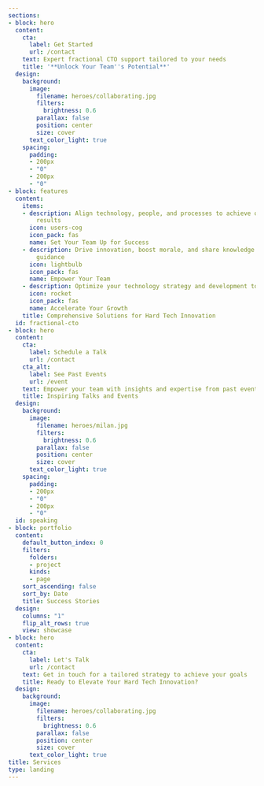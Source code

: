 ```yaml
---
sections:
- block: hero
  content:
    cta:
      label: Get Started
      url: /contact
    text: Expert fractional CTO support tailored to your needs
    title: '**Unlock Your Team''s Potential**'
  design:
    background:
      image:
        filename: heroes/collaborating.jpg
        filters:
          brightness: 0.6
        parallax: false
        position: center
        size: cover
      text_color_light: true
    spacing:
      padding:
      - 200px
      - "0"
      - 200px
      - "0"
- block: features
  content:
    items:
    - description: Align technology, people, and processes to achieve outstanding
        results
      icon: users-cog
      icon_pack: fas
      name: Set Your Team Up for Success
    - description: Drive innovation, boost morale, and share knowledge through expert
        guidance
      icon: lightbulb
      icon_pack: fas
      name: Empower Your Team
    - description: Optimize your technology strategy and development to scale faster
      icon: rocket
      icon_pack: fas
      name: Accelerate Your Growth
    title: Comprehensive Solutions for Hard Tech Innovation
  id: fractional-cto
- block: hero
  content:
    cta:
      label: Schedule a Talk
      url: /contact
    cta_alt:
      label: See Past Events
      url: /event
    text: Empower your team with insights and expertise from past events
    title: Inspiring Talks and Events
  design:
    background:
      image:
        filename: heroes/milan.jpg
        filters:
          brightness: 0.6
        parallax: false
        position: center
        size: cover
      text_color_light: true
    spacing:
      padding:
      - 200px
      - "0"
      - 200px
      - "0"
  id: speaking
- block: portfolio
  content:
    default_button_index: 0
    filters:
      folders:
      - project
      kinds:
      - page
    sort_ascending: false
    sort_by: Date
    title: Success Stories
  design:
    columns: "1"
    flip_alt_rows: true
    view: showcase
- block: hero
  content:
    cta:
      label: Let's Talk
      url: /contact
    text: Get in touch for a tailored strategy to achieve your goals
    title: Ready to Elevate Your Hard Tech Innovation?
  design:
    background:
      image:
        filename: heroes/collaborating.jpg
        filters:
          brightness: 0.6
        parallax: false
        position: center
        size: cover
      text_color_light: true
title: Services
type: landing
---
```


<!-- TODO: add Testimonials section before Success Stories -->
<!-- TODO: better if Events section was after Success Stories -->

